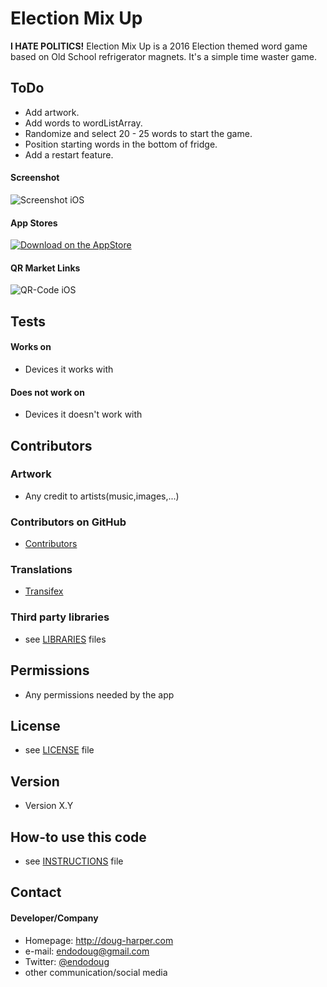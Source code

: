 Election Mix Up
======

**I HATE POLITICS!** Election Mix Up is a 2016 Election themed word game based on Old School refrigerator magnets.  It's a simple time waster game. 

## ToDo
- Add artwork.
- Add words to wordListArray.
- Randomize and select 20 - 25 words to start the game.
- Position starting words in the bottom of fridge.
- Add a restart feature.

#### Screenshot

![Screenshot iOS](http://url/screenshot-appname-ios.png "screenshot iOS")

#### App Stores
<!-- edit this image location -->
[![Download on the AppStore](https://raw.github.com/repat/README-template/master/appstore.png)](https://itunes.apple.com/app/id123456)

#### QR Market Links

![QR-Code iOS](http://url/qrcode-appname-ios.png)

## Tests
#### Works on
* Devices it works with

#### Does not work on
* Devices it doesn't work with

## Contributors
### Artwork
* Any credit to artists(music,images,...)

### Contributors on GitHub
* [Contributors](https://github.com/username/appname/graphs/contributors)

### Translations
* [Transifex](https://www.transifex.com/projects/p/appname/)

### Third party libraries
* see [LIBRARIES](https://github.com/username/appname/blob/master/LIBRARIES.md) files

## Permissions
* Any permissions needed by the app

## License 
* see [LICENSE](https://github.com/username/appname/blob/master/LICENSE.md) file

## Version 
* Version X.Y

## How-to use this code
* see [INSTRUCTIONS](https://github.com/username/appname/blob/master/INSTRUCTIONS.md) file

## Contact
#### Developer/Company
* Homepage: http://doug-harper.com
* e-mail: endodoug@gmail.com
* Twitter: [@endodoug](https://twitter.com/endodoug "endodoug on twitter")
* other communication/social media

